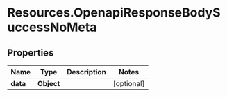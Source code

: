 # Resources.OpenapiResponseBodySuccessNoMeta

## Properties

Name | Type | Description | Notes
------------ | ------------- | ------------- | -------------
**data** | **Object** |  | [optional] 


